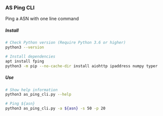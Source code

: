 ### AS Ping CLI



Ping a ASN with one line command



##### Install

```bash
# Check Python version (Require Python 3.6 or higher)
python3 --version

# Install dependencies
apt install fping
python3 -m pip --no-cache-dir install aiohttp ipaddress numpy typer
```



##### Use

```bash
# Show help information
python3 as_ping_cli.py --help

# Ping ${asn}
python3 as_ping_cli.py -a ${asn} -s 50 -p 20
```

